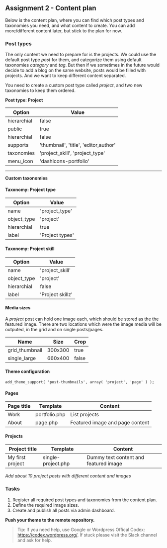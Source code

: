 ##  Assignment 2 - Content plan
Below is the content plan, where you can find which post types and taxonomies you need, and what content to create. You can add more/different content later, but stick to the plan for now.

### Post types
The only content we need to prepare for is the projects. We could use the default post type *post* for them, and categorize them using default taxonomies *category* and *tag*. But then if we sometimes in the future would decide to add a blog on the same website, posts would be filled with projects. And we want to keep different content separated.

You need to create a custom post type called *project*, and two new taxonomies to keep them ordered.

**Post type: Project**

| Option | Value |
|---|---|
| hierarchial | false |
| public | true |
| hierarchial | false |
| supports | 'thumbnail', 'title', 'editor,author' |
| taxonomies | 'project_skill', 'project_type' |
| menu_icon | 'dashicons-portfolio' |

---

**Custom taxonomies**

#### Taxonomy: Project type
| Option | Value |
|---|---|
| name | 'project_type' |
| object_type | 'project' |
| hierarchial | true |
| label | 'Project types' |

#### Taxonomy: Project skill
| Option | Value |
|---|---|
| name | 'project_skill' |
| object_type | 'project' |
| hierarchial | false |
| label | 'Project skillz' |

#### Media sizes
A *project* post can hold one image each, which should be stored as the the featured image. There are two locations which were the image media will be outputed, in the grid and on single posts/pages.

| Name | Size | Crop |
|---|---|--|
| grid_thumbnail | 300x300 | true |
| single_large | 660x400 | false |

#### Theme configuration
`add_theme_support( 'post-thumbnails', array( 'project', 'page' ) );`

#### Pages
| Page title | Template | Content |
|---|---|---|
| Work | portfolio.php | List projects |
| About | page.php | Featured image and page content |

#### Projects
| Project title | Template | Content |
|---|---|---|
| My first project | single-project.php | Dummy text content and featured image |
*Add about 10 project posts with different content and images*

### Tasks
1. Register all required post types and taxonomies from the content plan.
1. Define the required image sizes.
2. Create and publish all posts via admin dashboard.

**Push your theme to the remote repository.**

> Tip: If you need help, use Google or Wordpress Offical Codex: https://codex.wordpress.org/. If stuck please visit the Slack channel and ask for help.

